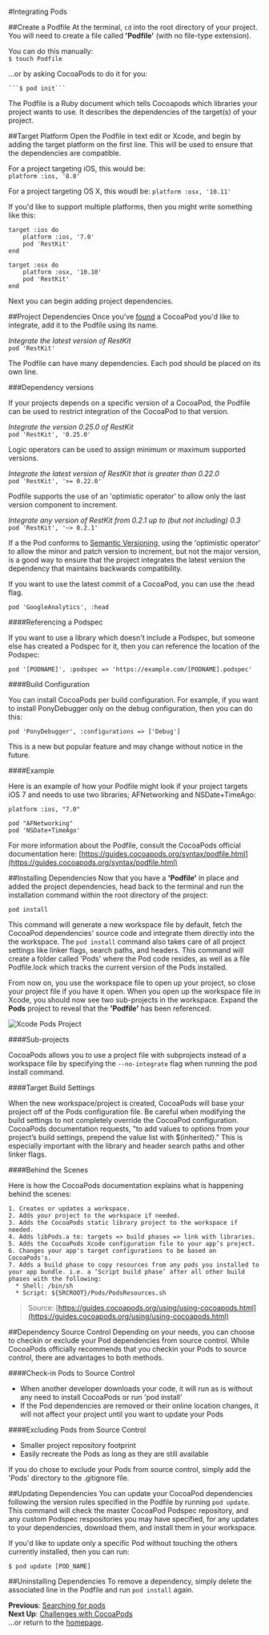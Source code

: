 #Integrating Pods

##Create a Podfile
At the terminal, <code>cd</code> into the root directory of your project. You will need to create a file called **'Podfile'** (with no file-type extension).  

You can do this manually:  
    ```$ touch Podfile```  

...or by asking CocoaPods to do it for you:  

    ```$ pod init```  

The Podfile is a Ruby document which tells Cocoapods which libraries your project wants to use. It describes the dependencies of the target(s) of your project.  

##Target Platform
Open the Podfile in text edit or Xcode, and begin by adding the target platform on the first line. This will be used to ensure that the dependencies are compatible.  

For a project targeting iOS, this would be:  
```platform :ios, '8.0'```

For a project targeting OS X, this woudl be:
```platform :osx, '10.11'```

If you'd like to support multiple platforms, then you might write something like this:

```
target :ios do
    platform :ios, '7.0'
    pod 'RestKit'
end

target :osx do
    platform :osx, '10.10'
    pod 'RestKit'
end
```

Next you can begin adding project dependencies.

##Project Dependencies
Once you've [found](searching-for-cocoapods.md) a CocoaPod you'd like to integrate, add it to the Podfile using its name.

*Integrate the latest version of RestKit*  
```pod 'RestKit'```  

The Podfile can have many dependencies. Each pod should be placed on its own line.

###Dependency versions

If your projects depends on a specific version of a CocoaPod, the Podfile can be used to restrict integration of the CocoaPod to that version.

*Integrate the version 0.25.0 of RestKit*  
```pod 'RestKit', '0.25.0'```

Logic operators can be used to assign minimum or maximum supported versions.

*Integrate the latest version of RestKit that is greater than 0.22.0*  
```pod 'RestKit', '>= 0.22.0'```  

Podfile supports the use of an 'optimistic operator' to allow only the last version component to increment.

*Integrate any version of RestKit from 0.2.1 up to (but not including) 0.3*  
```pod 'RestKit', '~> 0.2.1'```

If a the Pod conforms to [Semantic Versioning](https://github.com/mattbocosoft/presentation-gitflow-and-semanticversioning), using the 'optimistic operator' to allow the minor and patch version to increment, but not the major version, is a good way to ensure that the project integrates the latest version the dependency that maintains backwards compatibility.

If you want to use the latest commit of a CocoaPod, you can use the :head flag.

```pod 'GoogleAnalytics', :head```

####Referencing a Podspec

If you want to use a library which doesn't include a Podspec, but someone else has created a Podspec for it, then you can reference the location of the Podspec:  

```pod '[PODNAME]', :podspec => 'https://example.com/[PODNAME].podspec'```

####Build Configuration

You can install CocoaPods per build configuration. For example, if you want to install PonyDebugger only on the debug configuration, then you can do this:  

```pod 'PonyDebugger', :configurations => ['Debug']```

This is a new but popular feature and may change without notice in the future.

####Example

Here is an example of how your Podfile might look if your project targets iOS 7 and needs to use two libraries; AFNetworking and NSDate+TimeAgo:  

```
platform :ios, "7.0"

pod "AFNetworking"
pod 'NSDate+TimeAgo'
```  

For more information about the Podfile, consult the CocoaPods official documentation here: [https://guides.cocoapods.org/syntax/podfile.html](https://guides.cocoapods.org/syntax/podfile.html)  

##Installing Dependencies
Now that you have a **'Podfile'** in place and added the project dependencies, head back to the terminal and run the installation command within the root directory of the project:  

```pod install```

This command will generate a new workspace file by default, fetch the CocoaPod dependencies' source code and integrate them directly into the the workspace. The ```pod install``` command also takes care of all project settings like linker flags, search paths, and headers. This command will create a folder called 'Pods' where the Pod code resides, as well as a file Podfile.lock which tracks the current version of the Pods installed.

From now on, you use the workspace file to open up your project, so close your project file if you have it open. When you open up the workspace file in Xcode, you should now see two sub-projects in the workspace. Expand the **Pods** project to reveal that the **'Podfile'** has been referenced.

![Xcode Pods Project](images/Xcode-Pods-Project.png)

####Sub-projects

CocoaPods allows you to use a project file with subprojects instead of a workspace file by specifying the ```--no-integrate``` flag when running the pod install command.

####Target Build Settings

When the new workspace/project is created, CocoaPods will base your project off of the Pods configuration file. Be careful when modifying the build settings to not completely override the CocoaPod configuration. CocoaPods documentation requests, "to add values to options from your project’s build settings, prepend the value list with $(inherited)." This is especially important with the library and header search paths and other linker flags.

####Behind the Scenes

Here is how the CocoaPods documentation explains what is happening behind the scenes:  

```
1. Creates or updates a workspace.  
2. Adds your project to the workspace if needed.  
3. Adds the CocoaPods static library project to the workspace if needed.  
4. Adds libPods.a to: targets => build phases => link with libraries.  
5. Adds the CocoaPods Xcode configuration file to your app’s project.  
6. Changes your app's target configurations to be based on CocoaPods's.  
7. Adds a build phase to copy resources from any pods you installed to your app bundle. i.e. a ‘Script build phase’ after all other build phases with the following:  
  * Shell: /bin/sh
  * Script: ${SRCROOT}/Pods/PodsResources.sh
```
> Source: [https://guides.cocoapods.org/using/using-cocoapods.html](https://guides.cocoapods.org/using/using-cocoapods.html)


##Dependency Source Control
Depending on your needs, you can choose to checkin or exclude your Pod dependencies from source control. While CocoaPods officially recommends that you checkin your Pods to source control, there are advantages to both methods.

####Check-in Pods to Source Control
+ When another developer downloads your code, it will run as is without any need to install CocoaPods or run 'pod install'  
+ If the Pod dependencies are removed or their online location changes, it will not affect your project until you want to update your Pods  

####Excluding Pods from Source Control
+ Smaller project repository footprint
+ Easily recreate the Pods as long as they are still available

If you do chose to exclude your Pods from source control, simply add the 'Pods' directory to the .gitignore file.

##Updating Dependencies
You can update your CocoaPod dependencies following the version rules specified in the Podfile by running ```pod update```. This command will check the master CocoaPod Podspec repository, and any custom Podspec respositories you may have specified, for any updates to your dependencies, download them, and install them in your workspace.

If you'd like to update only a specific Pod without touching the others currently installed, then you can run:

```$ pod update [POD_NAME]```

##Uninstalling Dependencies
To remove a dependency, simply delete the associated line in the Podfile and run ```pod install``` again.

**Previous**: [Searching for pods](searching-for-cocoapods.md)  
**Next Up**: [Challenges with CocoaPods](cocoapod-challenges.md)  
...or return to the [homepage](README.md).
